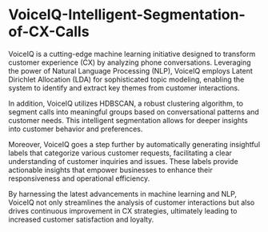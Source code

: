 # VoiceIQ-Intelligent-Segmentation-of-CX-Calls
VoiceIQ is a cutting-edge machine learning initiative designed to transform customer experience (CX) by analyzing phone conversations. Leveraging the power of Natural Language Processing (NLP), VoiceIQ employs Latent Dirichlet Allocation (LDA) for sophisticated topic modeling, enabling the system to identify and extract key themes from customer interactions.

In addition, VoiceIQ utilizes HDBSCAN, a robust clustering algorithm, to segment calls into meaningful groups based on conversational patterns and customer needs. This intelligent segmentation allows for deeper insights into customer behavior and preferences.

Moreover, VoiceIQ goes a step further by automatically generating insightful labels that categorize various customer requests, facilitating a clear understanding of customer inquiries and issues. These labels provide actionable insights that empower businesses to enhance their responsiveness and operational efficiency.

By harnessing the latest advancements in machine learning and NLP, VoiceIQ not only streamlines the analysis of customer interactions but also drives continuous improvement in CX strategies, ultimately leading to increased customer satisfaction and loyalty.
